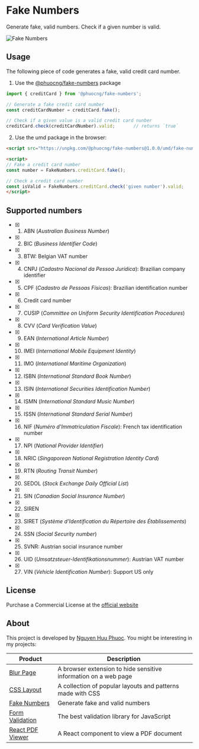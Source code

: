# Fake Numbers
Generate fake, valid numbers. Check if a given number is valid.

![Fake Numbers](https://fakenumbers.io/assets/screenshot.png)

## Usage

The following piece of code generates a fake, valid credit card number.

1. Use the [@phuocng/fake-numbers](https://www.npmjs.com/package/@phuocng/fake-numbers) package

~~~ javascript
import { creditCard } from '@phuocng/fake-numbers';

// Generate a fake credit card number
const creditCardNumber = creditCard.fake();

// Check if a given value is a valid credit card nunber
creditCard.check(creditCardNumber).valid;       // returns `true`
~~~

2. Use the umd package in the browser:

~~~ html
<script src="https://unpkg.com/@phuocng/fake-numbers@1.0.0/umd/fake-numbers.min.js"></script>

<script>
// Fake a credit card number
const number = FakeNumbers.creditCard.fake();

// Check a credit card number
const isValid = FakeNumbers.creditCard.check('given number').valid;
</script>
~~~

## Supported numbers

* [x] 01. ABN (_Australian Business Number_)
* [x] 02. BIC (_Business Identifier Code_)
* [x] 03. BTW: Belgian VAT number
* [x] 04. CNPJ (_Cadastro Nacional da Pessoa Jurídica_): Brazilian company identifier
* [x] 05. CPF (_Cadastro de Pessoas Físicas_): Brazilian identification number
* [x] 06. Credit card number
* [x] 07. CUSIP (_Committee on Uniform Security Identification Procedures_)
* [x] 08. CVV (_Card Verification Value_)
* [x] 09. EAN (_International Article Number_)
* [x] 10. IMEI (_International Mobile Equipment Identity_)
* [x] 11. IMO (_International Maritime Organization_)
* [x] 12. ISBN (_International Standard Book Number_)
* [x] 13. ISIN (_International Securities Identification Number_)
* [x] 14. ISMN (_International Standard Music Number_)
* [x] 15. ISSN (_International Standard Serial Number_)
* [x] 16. NIF (_Numéro d'Immatriculation Fiscale_): French tax identification number
* [x] 17. NPI (_National Provider Identifier_)
* [x] 18. NRIC (_Singaporean National Registration Identity Card_)
* [x] 19. RTN (_Routing Transit Number_)
* [x] 20. SEDOL (_Stock Exchange Daily Official List_)
* [x] 21. SIN (_Canadian Social Insurance Number_)
* [x] 22. SIREN
* [x] 23. SIRET (_Système d’Identification du Répertoire des Établissements_)
* [x] 24. SSN (_Social Security number_)
* [x] 25. SVNR: Austrian social insurance number
* [x] 26. UID (_Umsatzsteuer-Identifikationsnummer_): Austrian VAT number
* [x] 27. VIN (_Vehicle Identification Number_): Support US only

## License
Purchase a Commercial License at the [official website](https://fakenumbers.io)

## About

This project is developed by [Nguyen Huu Phuoc](https://twitter.com/nghuuphuoc).
You might be interesting in my projects:

| Product                                           | Description                                                       |
|---------------------------------------------------|-------------------------------------------------------------------|
| [Blur Page](https://blur.page)                    | A browser extension to hide sensitive information on a web page   |
| [CSS Layout](https://csslayout.io)                | A collection of popular layouts and patterns made with CSS        |
| [Fake Numbers](https://fakenumbers.io)            | Generate fake and valid numbers                                   |
| [Form Validation](https://formvalidation.io)      | The best validation library for JavaScript                        |
| [React PDF Viewer](https://react-pdf-viewer.dev)  | A React component to view a PDF document                          |
